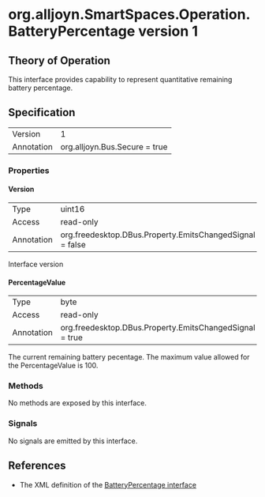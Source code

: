 # org.alljoyn.SmartSpaces.Operation.BatteryPercentage version 1

## Theory of Operation

This interface provides capability to represent quantitative remaining
battery percentage.

## Specification

|            |                                                                |
|------------|----------------------------------------------------------------|
| Version    | 1                                                              |
| Annotation | org.alljoyn.Bus.Secure = true                                  |

### Properties

#### Version

|            |                                                                |
|------------|----------------------------------------------------------------|
| Type       | uint16                                                         |
| Access     | read-only                                                      |
| Annotation | org.freedesktop.DBus.Property.EmitsChangedSignal = false       |

Interface version

#### PercentageValue

|            |                                                                |
|------------|----------------------------------------------------------------|
| Type       | byte                                                           |
| Access     | read-only                                                      |
| Annotation | org.freedesktop.DBus.Property.EmitsChangedSignal = true        |

The current remaining battery pecentage. The maximum value allowed for the
PercentageValue is 100.

### Methods

No methods are exposed by this interface.

### Signals

No signals are emitted by this interface.

## References

  * The XML definition of the [BatteryPercentage interface](BatteryPercentage-v1.xml)
